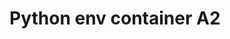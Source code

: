 # Python env container A2


<!-- Security scan triggered at 2025-09-02 02:41:44 -->

<!-- Security scan triggered at 2025-09-02 15:08:56 -->

<!-- Security scan triggered at 2025-09-09 05:35:25 -->

<!-- Security scan triggered at 2025-09-09 05:55:35 -->

<!-- Security scan triggered at 2025-09-28 15:38:27 -->